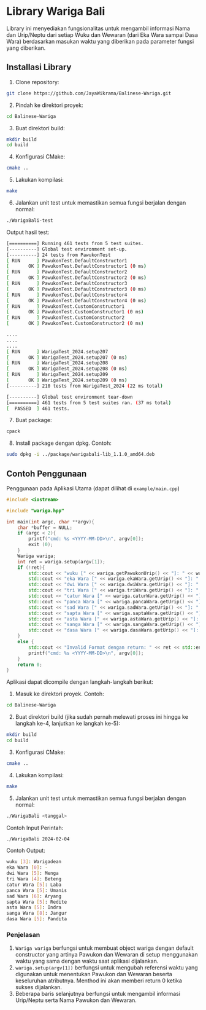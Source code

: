 
# Library Wariga Bali

Library ini menyediakan fungsionalitas untuk mengambil informasi Nama dan Urip/Neptu dari setiap Wuku dan Wewaran (dari Eka Wara sampai Dasa Wara) berdasarkan masukan waktu yang diberikan pada parameter fungsi yang diberikan.

## Installasi Library

1. Clone repository:

```bash
git clone https://github.com/JayaWikrama/Balinese-Wariga.git
```

2. Pindah ke direktori proyek:

```bash
cd Balinese-Wariga
```

3. Buat direktori build:

```bash
mkdir build
cd build
```

4. Konfigurasi CMake:

```bash
cmake ..
```

5. Lakukan kompilasi:

```bash
make
```

6. Jalankan unit test untuk memastikan semua fungsi berjalan dengan normal:

```bash
./WarigaBali-test
```

Output hasil test:

```bash
[==========] Running 461 tests from 5 test suites.
[----------] Global test environment set-up.
[----------] 24 tests from PawukonTest
[ RUN      ] PawukonTest.DefaultConstructor1
[       OK ] PawukonTest.DefaultConstructor1 (0 ms)
[ RUN      ] PawukonTest.DefaultConstructor2
[       OK ] PawukonTest.DefaultConstructor2 (0 ms)
[ RUN      ] PawukonTest.DefaultConstructor3
[       OK ] PawukonTest.DefaultConstructor3 (0 ms)
[ RUN      ] PawukonTest.DefaultConstructor4
[       OK ] PawukonTest.DefaultConstructor4 (0 ms)
[ RUN      ] PawukonTest.CustomConstructor1
[       OK ] PawukonTest.CustomConstructor1 (0 ms)
[ RUN      ] PawukonTest.CustomConstructor2
[       OK ] PawukonTest.CustomConstructor2 (0 ms)

....
....
....
[ RUN      ] WarigaTest_2024.setup207
[       OK ] WarigaTest_2024.setup207 (0 ms)
[ RUN      ] WarigaTest_2024.setup208
[       OK ] WarigaTest_2024.setup208 (0 ms)
[ RUN      ] WarigaTest_2024.setup209
[       OK ] WarigaTest_2024.setup209 (0 ms)
[----------] 210 tests from WarigaTest_2024 (22 ms total)

[----------] Global test environment tear-down
[==========] 461 tests from 5 test suites ran. (37 ms total)
[  PASSED  ] 461 tests.
```

7. Buat package:

```bash
cpack
```

8. Install package dengan dpkg. Contoh:
 
```bash
sudo dpkg -i ../package/warigabali-lib_1.1.0_amd64.deb
```

## Contoh Penggunaan

Penggunaan pada Aplikasi Utama (dapat dilihat di `example/main.cpp`)

```c++
#include <iostream>

#include "wariga.hpp"

int main(int argc, char **argv){
    char *buffer = NULL;
    if (argc < 2){
        printf("cmd: %s <YYYY-MM-DD>\n", argv[0]);
        exit (0);
    }
    Wariga wariga;
    int ret = wariga.setup(argv[1]);
    if (!ret){
        std::cout << "wuku [" << wariga.getPawukonUrip() << "]: " << wariga.getPawukonStr() << std::endl;
        std::cout << "eka Wara [" << wariga.ekaWara.getUrip() << "]: " << wariga.ekaWara.getName() << std::endl;
        std::cout << "dwi Wara [" << wariga.dwiWara.getUrip() << "]: " << wariga.dwiWara.getName() << std::endl;
        std::cout << "tri Wara [" << wariga.triWara.getUrip() << "]: " << wariga.triWara.getName() << std::endl;
        std::cout << "catur Wara [" << wariga.caturWara.getUrip() << "]: " << wariga.caturWara.getName() << std::endl;
        std::cout << "panca Wara [" << wariga.pancaWara.getUrip() << "]: " << wariga.pancaWara.getName() << std::endl;
        std::cout << "sad Wara [" << wariga.sadWara.getUrip() << "]: " << wariga.sadWara.getName() << std::endl;
        std::cout << "sapta Wara [" << wariga.saptaWara.getUrip() << "]: " << wariga.saptaWara.getName() << std::endl;
        std::cout << "asta Wara [" << wariga.astaWara.getUrip() << "]: " << wariga.astaWara.getName() << std::endl;
        std::cout << "sanga Wara [" << wariga.sangaWara.getUrip() << "]: " << wariga.sangaWara.getName() << std::endl;
        std::cout << "dasa Wara [" << wariga.dasaWara.getUrip() << "]: " << wariga.dasaWara.getName() << std::endl;
    }
    else {
        std::cout << "Invalid Format dengan return: " << ret << std::endl;
        printf("cmd: %s <YYYY-MM-DD>\n", argv[0]);
    }
    return 0;
}
```

Aplikasi dapat dicompile dengan langkah-langkah berikut:

1. Masuk ke direktori proyek. Contoh:

```bash
cd Balinese-Wariga
```

2. Buat direktori build (jika sudah pernah melewati proses ini hingga ke langkah ke-4, lanjutkan ke langkah ke-5):

```bash
mkdir build
cd build
```

3. Konfigurasi CMake:

```bash
cmake ..
```

4. Lakukan kompilasi:

```bash
make
```

5. Jalankan unit test untuk memastikan semua fungsi berjalan dengan normal:

```bash
./WarigaBali <tanggal>
```

Contoh Input Perintah:

```bash
./WarigaBali 2024-02-04
```

Contoh Output:

```bash
wuku [3]: Warigadean
eka Wara [0]: -
dwi Wara [5]: Menga
tri Wara [4]: Beteng
catur Wara [5]: Laba
panca Wara [5]: Umanis
sad Wara [6]: Aryang
sapta Wara [5]: Redite
asta Wara [5]: Indra
sanga Wara [8]: Jangur
dasa Wara [5]: Pandita
```

### Penjelasan

1. `Wariga wariga` berfungsi untuk membuat object wariga dengan default constructor yang artinya Pawukon dan Wewaran di setup menggunakan waktu yang sama dengan waktu saat aplikasi dijalankan.
2. `wariga.setup(argv[1])` berfungsi untuk mengubah referensi waktu yang digunakan untuk menentukan Pawukon dan Wewaran beserta keseluruhan atributnya. Menthod ini akan memberi return 0 ketika sukses dijalankan.
3. Beberapa baris selanjutnya berfungsi untuk mengambil informasi Urip/Neptu serta Nama Pawukon dan Wewaran.
